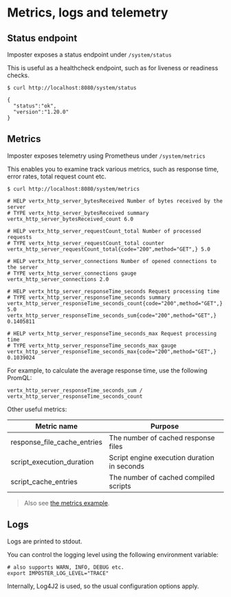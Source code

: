 # Metrics, logs and telemetry

## Status endpoint

Imposter exposes a status endpoint under `/system/status`

This is useful as a healthcheck endpoint, such as for liveness or readiness checks.

```shell
$ curl http://localhost:8080/system/status

{
  "status":"ok",
  "version":"1.20.0"
}
```

## Metrics

Imposter exposes telemetry using Prometheus under `/system/metrics`

This enables you to examine track various metrics, such as response time, error rates, total request count etc.

```shell
$ curl http://localhost:8080/system/metrics
    
# HELP vertx_http_server_bytesReceived Number of bytes received by the server
# TYPE vertx_http_server_bytesReceived summary
vertx_http_server_bytesReceived_count 6.0

# HELP vertx_http_server_requestCount_total Number of processed requests
# TYPE vertx_http_server_requestCount_total counter
vertx_http_server_requestCount_total{code="200",method="GET",} 5.0

# HELP vertx_http_server_connections Number of opened connections to the server
# TYPE vertx_http_server_connections gauge
vertx_http_server_connections 2.0

# HELP vertx_http_server_responseTime_seconds Request processing time
# TYPE vertx_http_server_responseTime_seconds summary
vertx_http_server_responseTime_seconds_count{code="200",method="GET",} 5.0
vertx_http_server_responseTime_seconds_sum{code="200",method="GET",} 0.1405811

# HELP vertx_http_server_responseTime_seconds_max Request processing time
# TYPE vertx_http_server_responseTime_seconds_max gauge
vertx_http_server_responseTime_seconds_max{code="200",method="GET",} 0.1039024
```

For example, to calculate the average response time, use the following PromQL:

    vertx_http_server_responseTime_seconds_sum / vertx_http_server_responseTime_seconds_count

Other useful metrics:

| Metric name                 | Purpose                                     |
|-----------------------------|---------------------------------------------|
| response_file_cache_entries | The number of cached response files         |
| script_execution_duration   | Script engine execution duration in seconds |
| script_cache_entries        | The number of cached compiled scripts       |

> Also see [the metrics example](./examples/metrics).

## Logs

Logs are printed to stdout.

You can control the logging level using the following environment variable:
    
    # also supports WARN, INFO, DEBUG etc.
    export IMPOSTER_LOG_LEVEL="TRACE"

Internally, Log4J2 is used, so the usual configuration options apply.
